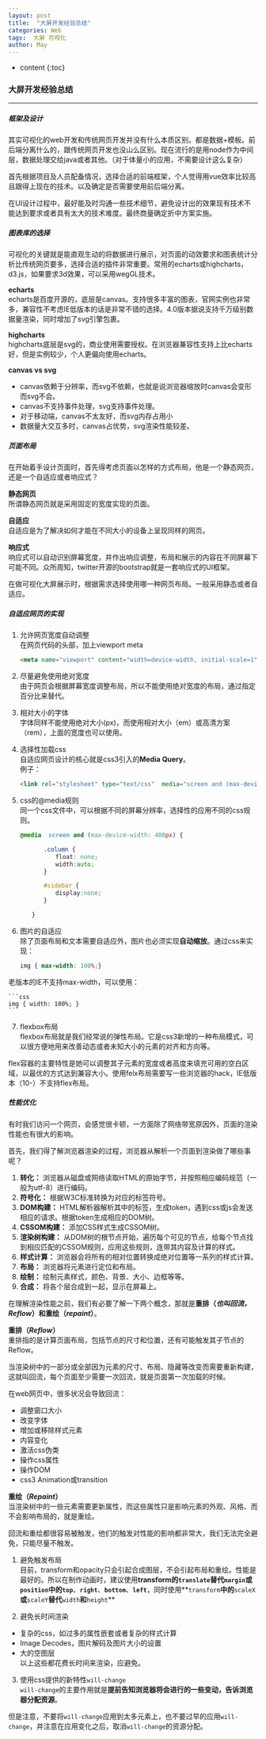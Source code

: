 ```yaml
---
layout: post
title:  "大屏开发经验总结"
categories: Web
tags:  大屏 可视化
author: May
---
```


* content
{:toc}

### **大屏开发经验总结** 
***

##### **框架及设计**  

其实可视化的web开发和传统网页开发并没有什么本质区别。都是数据+模板。前后端分离什么的，跟传统网页开发也没山么区别。现在流行的是用node作为中间层，数据处理交给java或者其他。（对于体量小的应用，不需要设计这么复杂）

首先根据项目及人员配备情况，选择合适的前端框架，个人觉得用vue效率比较高且跟得上现在的技术。以及确定是否需要使用前后端分离。

在UI设计过程中，最好能及时沟通一些技术细节，避免设计出的效果现有技术不能达到要求或者具有太大的技术难度。最终商量确定折中方案实施。


##### **图表库的选择**  

可视化的关键就是能直观生动的将数据进行展示，对页面的动效要求和图表统计分析比传统网页要多，选择合适的插件非常重要。常用的echarts或highcharts，d3.js，如果要求3d效果，可以采用wegGL技术。

**echarts**  
echarts是百度开源的，底层是canvas。支持很多丰富的图表，官网实例也非常多，兼容性不考虑IE低版本的话是非常不错的选择。4.0版本据说支持千万级别数据量渲染，同时增加了svg引擎包裹。  

**highcharts**  
highcharts底层是svg的，商业使用需要授权。在浏览器兼容性支持上比echarts好，但是实例较少，个人更偏向使用echarts。

**canvas vs svg**  
* canvas依赖于分辨率，而svg不依赖，也就是说浏览器缩放时canvas会变形而svg不会。  
* canvas不支持事件处理，svg支持事件处理。  
* 对于移动端，canvas不太友好，而svg内存占用小  
* 数据量大交互多时，canvas占优势，svg渲染性能较差。

##### **页面布局**  

在开始着手设计页面时，首先得考虑页面以怎样的方式布局，他是一个静态网页，还是一个自适应或者响应式？  

**静态网页**  
所谓静态网页就是采用固定的宽度实现的页面。  

**自适应**  
自适应是为了解决如何才能在不同大小的设备上呈现同样的网页。  

**响应式**  
响应式可以自动识别屏幕宽度，并作出响应调整，布局和展示的内容在不同屏幕下可能不同。众所周知，twitter开源的bootstrap就是一套响应式的UI框架。

在做可视化大屏展示时，根据需求选择使用哪一种网页布局。一般采用静态或者自适应。

#####  **自适应网页的实现**  
1. 允许网页宽度自动调整  
在网页代码的头部，加上viewport meta  
    ```html  
    <meta name="viewport" content="width=device-width, initial-scale=1" />  
    ```  
2. 尽量避免使用绝对宽度  
由于网页会根据屏幕宽度调整布局，所以不能使用绝对宽度的布局，通过指定百分比来替代。  
3. 相对大小的字体  
字体同样不能使用绝对大小(px)，而使用相对大小（em）或高清方案（rem），上面的宽度也可以使用。  
4. 选择性加载css  
自适应网页设计的核心就是css3引入的**Media Query**。  
例子：  
    ```html
    <link rel="stylesheet" type="text/css"  media="screen and (max-device-width: 400px)"  href="tinyScreen.css" />  
    ```

5. css的@media规则  
同一个css文件中，可以根据不同的屏幕分辨率，选择性的应用不同的css规则。  
    ```css
    @media  screen and (max-device-width: 400px) {  
    
    　　　　.column {  
    　　　　　　float: none;  
    　　　　　　width:auto;  
    　　　　}  
    
    　　　　#sidebar {  
    　　　　　　display:none;  
    　　　　}  
    
    　　}  
    ```  

6. 图片的自适应  
除了页面布局和文本需要自适应外，图片也必须实现**自动缩放**。通过css来实现：  
    ```css
    img { max-width: 100%;}  
    ```  

老版本的IE不支持max-width，可以使用：  

    ```css
    img { width: 100%; }
    ```

7. flexbox布局  
flexbox布局就是我们经常说的弹性布局。它是css3新增的一种布局模式，可以很方便地用来改善动态或者未知大小的元素的对齐和方向等。  

flex容器的主要特性是她可以调整其子元素的宽度或者高度来填充可用的空白区域，以最优的方式达到兼容大小。使用felx布局需要写一些浏览器的hack，IE低版本（10-）不支持flex布局。

##### **性能优化**  
有时我们访问一个网页，会感觉很卡顿，一方面除了网络带宽原因外，页面的渲染性能也有很大的影响。  

首先，我们得了解浏览器渲染的过程，浏览器从解析一个页面到渲染做了哪些事呢？  

1. **转化：** 浏览器从磁盘或网络读取HTML的原始字节，并按照相应编码规范（一般为utf-8）进行编码。  
2. **符号化：** 根据W3C标准转换为对应的标签符号。  
3. **DOM构建：** HTML解析器解析其中的标签，生成token，遇到css或js会发送相应的请求。根据token生成相应的DOM树。  
4. **CSSOM构建：** 添加CSS样式生成CSSOM树。  
5. **渲染树构建：** 从DOM树的根节点开始，遍历每个可见的节点，给每个节点找到相应匹配的CSSOM规则，应用这些规则，连带其内容及计算的样式。  
6. **样式计算：** 浏览器会将所有的相对位置转换成绝对位置等一系列的样式计算。  
7. **布局：** 浏览器将元素进行定位和布局。  
8. **绘制：** 绘制元素样式，颜色、背景、大小、边框等等。  
9. **合成：** 将各个层合成到一起，显示在屏幕上。

在理解渲染性能之前，我们有必要了解一下两个概念，那就是**重排（*也叫回流，Reflow*）**和**重绘（*repaint*）**。

**重排（*Reflow*）**  
重排指的是计算页面布局，包括节点的尺寸和位置，还有可能触发其子节点的Reflow。  

当渲染树中的一部分或全部因为元素的尺寸、布局、隐藏等改变而需要重新构建，这就叫回流，每个页面至少需要一次回流，就是页面第一次加载的时候。  

在web网页中，很多状况会导致回流：  
* 调整窗口大小  
* 改变字体  
* 增加或移除样式元素  
* 内容变化  
* 激活css伪类  
* 操作css属性  
* 操作DOM  
* css3 Animation或transition  

**重绘（*Repaint*）**  
当渲染树中的一些元素需要更新属性，而这些属性只是影响元素的外观、风格、而不会影响布局的，就是重绘。

回流和重绘都很容易被触发，他们的触发对性能的影响都非常大，我们无法完全避免，只能尽量不触发。  

1. 避免触发布局  
目前，transform和opacity只会引起合成图层，不会引起布局和重绘。性能是最好的。所以在制作动画时，建议使用**transform的`translate`**替代**`margin`**或**`position`**中的**`top`**、**`right`**、**`bottom`**、**`left`**，同时使用**`transform`**中的**`scaleX`**或**`scaleY`**替代**`width`**和**`height`**

2. 避免长时间渲染  
* 复杂的css，如过多的属性嵌套或者复杂的样式计算  
* Image Decodes，图片解码及图片大小的设置
* 大的空图层  
以上这些都花费长时间来渲染，应避免。

3. 使用css提供的新特性`will-change`  
`will-change`的主要作用就是**提前告知浏览器将会进行的一些变动，告诉浏览器分配资源**。  

但是注意，不要将`will-change`应用到太多元素上，也不要过早的应用`will-change`，并注意在应用变化之后，取消`will-change`的资源分配。








